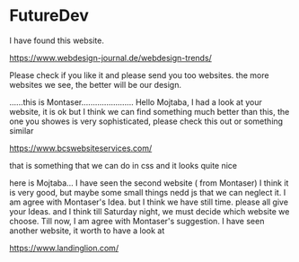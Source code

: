 # FutureDev
I have found this website.

https://www.webdesign-journal.de/webdesign-trends/

Please check if you like it and please send you too websites. the more websites we see, the better will be our design.

......this is Montaser.......................
Hello Mojtaba, I had a look at your website, it is ok but I think we can find something much better than this, 
the one you showes is very sophisticated, please check this out or something similar

https://www.bcswebsiteservices.com/

that is something that we can do in css and it looks quite nice

here is Mojtaba...
I have seen the second website ( from Montaser) I think it is very good, but maybe some small things nedd js that we can neglect it.
I am agree with Montaser's Idea. but I think we have still time. please all give your Ideas. 
and I think till Saturday night, we must decide which website we choose. 
Till now, I am agree with Montaser's suggestion.
I have seen another website, it worth to have a look at

https://www.landinglion.com/

